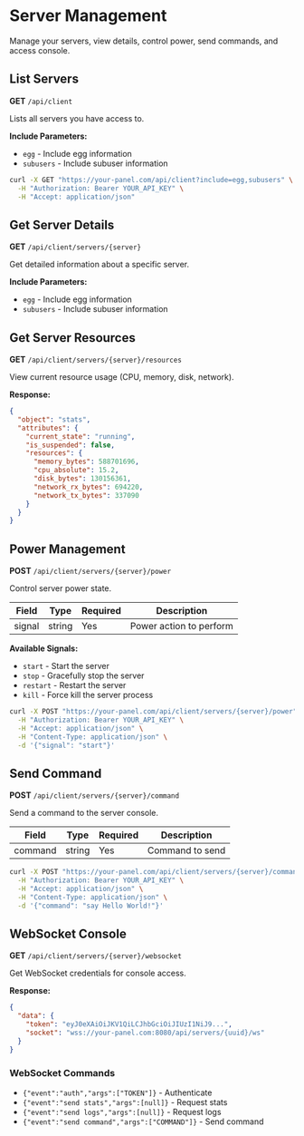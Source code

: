 # Server Management

Manage your servers, view details, control power, send commands, and access console.

## List Servers

**GET** `/api/client`

Lists all servers you have access to.

**Include Parameters:**
- `egg` - Include egg information
- `subusers` - Include subuser information

```bash
curl -X GET "https://your-panel.com/api/client?include=egg,subusers" \
  -H "Authorization: Bearer YOUR_API_KEY" \
  -H "Accept: application/json"
```

## Get Server Details

**GET** `/api/client/servers/{server}`

Get detailed information about a specific server.

**Include Parameters:**
- `egg` - Include egg information  
- `subusers` - Include subuser information

## Get Server Resources

**GET** `/api/client/servers/{server}/resources`

View current resource usage (CPU, memory, disk, network).

**Response:**
```json
{
  "object": "stats",
  "attributes": {
    "current_state": "running",
    "is_suspended": false,
    "resources": {
      "memory_bytes": 588701696,
      "cpu_absolute": 15.2,
      "disk_bytes": 130156361,
      "network_rx_bytes": 694220,
      "network_tx_bytes": 337090
    }
  }
}
```

## Power Management

**POST** `/api/client/servers/{server}/power`

Control server power state.

| Field | Type | Required | Description |
|-------|------|----------|-------------|
| signal | string | Yes | Power action to perform |

**Available Signals:**
- `start` - Start the server
- `stop` - Gracefully stop the server  
- `restart` - Restart the server
- `kill` - Force kill the server process

```bash
curl -X POST "https://your-panel.com/api/client/servers/{server}/power" \
  -H "Authorization: Bearer YOUR_API_KEY" \
  -H "Accept: application/json" \
  -H "Content-Type: application/json" \
  -d '{"signal": "start"}'
```

## Send Command

**POST** `/api/client/servers/{server}/command`

Send a command to the server console.

| Field | Type | Required | Description |
|-------|------|----------|-------------|
| command | string | Yes | Command to send |

```bash
curl -X POST "https://your-panel.com/api/client/servers/{server}/command" \
  -H "Authorization: Bearer YOUR_API_KEY" \
  -H "Accept: application/json" \
  -H "Content-Type: application/json" \
  -d '{"command": "say Hello World!"}'
```

## WebSocket Console

**GET** `/api/client/servers/{server}/websocket`

Get WebSocket credentials for console access.

**Response:**
```json
{
  "data": {
    "token": "eyJ0eXAiOiJKV1QiLCJhbGciOiJIUzI1NiJ9...",
    "socket": "wss://your-panel.com:8080/api/servers/{uuid}/ws"
  }
}
```

### WebSocket Commands
- `{"event":"auth","args":["TOKEN"]}` - Authenticate
- `{"event":"send stats","args":[null]}` - Request stats
- `{"event":"send logs","args":[null]}` - Request logs
- `{"event":"send command","args":["COMMAND"]}` - Send command 